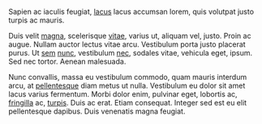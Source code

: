 Sapien ac iaculis feugiat, [lacus](http://lacus.org/lacus) lacus accumsan
lorem, quis volutpat justo turpis ac mauris.

Duis velit [magna](www.magna.com), scelerisque
[vitae](https://vitae.net/index.html), varius ut, aliquam vel, justo. Proin ac
augue. Nullam auctor lectus vitae arcu. Vestibulum porta justo placerat purus.
Ut [sem](www.sem.com) [nunc](ftp://nunc.com), vestibulum [nec](www.nec.com),
sodales vitae, vehicula eget, ipsum. Sed nec tortor. Aenean malesuada.

Nunc convallis, massa eu vestibulum commodo, quam mauris interdum arcu, at
[pellentesque](https://pellentesque.com) diam metus ut nulla. Vestibulum eu
dolor sit amet lacus varius fermentum. Morbi dolor enim, pulvinar eget,
lobortis ac, [fringilla](www.fringilla.com) ac, [turpis](http://turpis.net).
Duis ac erat. Etiam consequat. Integer sed est eu elit pellentesque dapibus.
Duis venenatis magna feugiat.
